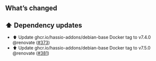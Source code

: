 ## What’s changed

## ⬆️ Dependency updates

- ⬆️ Update ghcr.io/hassio-addons/debian-base Docker tag to v7.4.0 @renovate ([#373](https://github.com/hassio-addons/addon-nut/pull/373))
- ⬆️ Update ghcr.io/hassio-addons/debian-base Docker tag to v7.5.0 @renovate ([#381](https://github.com/hassio-addons/addon-nut/pull/381))
